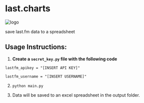 
# last.charts

![logo](https://raw.githubusercontent.com/MatRanc/last.save/master/resources/logo.png)

save last.fm data to a spreadsheet

## Usage Instructions:

 1. **Create a `secret_key.py` file with the following code**  
 ```
 lastfm_apikey = "[INSERT API KEY]"

 lastfm_username = "[INSERT USERNAME]"
```   

 2. ```python main.py```

 3. Data will be saved to an excel spreadsheet in the output folder.
